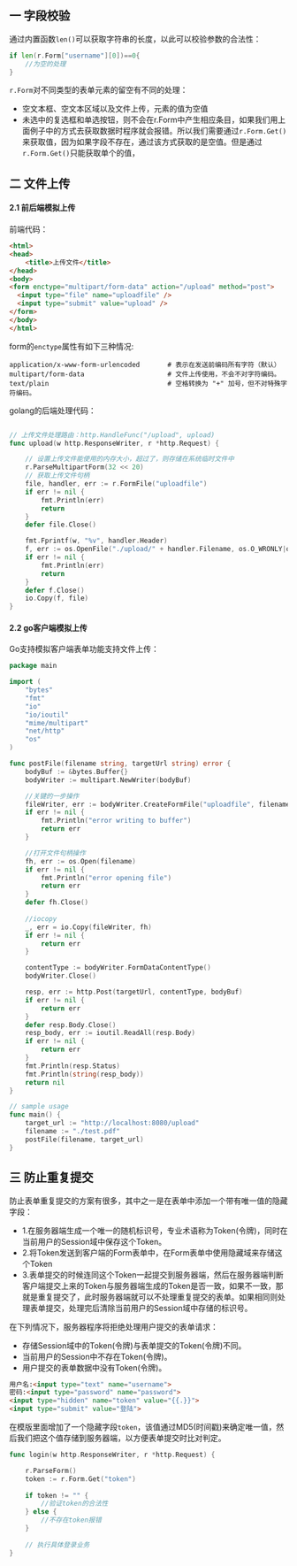 ## 一 字段校验

通过内置函数`len()`可以获取字符串的长度，以此可以校验参数的合法性：
```Go
if len(r.Form["username"][0])==0{
	//为空的处理
}
```

`r.Form`对不同类型的表单元素的留空有不同的处理：
- 空文本框、空文本区域以及文件上传，元素的值为空值
- 未选中的复选框和单选按钮，则不会在r.Form中产生相应条目，如果我们用上面例子中的方式去获取数据时程序就会报错。所以我们需要通过`r.Form.Get()`来获取值，因为如果字段不存在，通过该方式获取的是空值。但是通过`r.Form.Get()`只能获取单个的值，

## 二 文件上传

#### 2.1 前后端模拟上传

前端代码：
```html
<html>
<head>
	<title>上传文件</title>
</head>
<body>
<form enctype="multipart/form-data" action="/upload" method="post">
  <input type="file" name="uploadfile" />
  <input type="submit" value="upload" />
</form>
</body>
</html>
```

form的`enctype`属性有如下三种情况:
```
application/x-www-form-urlencoded		# 表示在发送前编码所有字符（默认）
multipart/form-data	  					# 文件上传使用，不会不对字符编码。
text/plain	  							# 空格转换为 "+" 加号，但不对特殊字符编码。
```

golang的后端处理代码：
```go

// 上传文件处理路由：http.HandleFunc("/upload", upload)
func upload(w http.ResponseWriter, r *http.Request) {

	// 设置上传文件能使用的内存大小，超过了，则存储在系统临时文件中
	r.ParseMultipartForm(32 << 20)
	// 获取上传文件句柄
	file, handler, err := r.FormFile("uploadfile")
	if err != nil {
		fmt.Println(err)
		return
	}
	defer file.Close()

	fmt.Fprintf(w, "%v", handler.Header)
	f, err := os.OpenFile("./upload/" + handler.Filename, os.O_WRONLY|os.O_CREATE, 0666)
	if err != nil {
		fmt.Println(err)
		return
	}
	defer f.Close()
	io.Copy(f, file)
}
```

#### 2.2 go客户端模拟上传

Go支持模拟客户端表单功能支持文件上传：
```go
package main

import (
	"bytes"
	"fmt"
	"io"
	"io/ioutil"
	"mime/multipart"
	"net/http"
	"os"
)

func postFile(filename string, targetUrl string) error {
	bodyBuf := &bytes.Buffer{}
	bodyWriter := multipart.NewWriter(bodyBuf)

	//关键的一步操作
	fileWriter, err := bodyWriter.CreateFormFile("uploadfile", filename)
	if err != nil {
		fmt.Println("error writing to buffer")
		return err
	}

	//打开文件句柄操作
	fh, err := os.Open(filename)
	if err != nil {
		fmt.Println("error opening file")
		return err
	}
	defer fh.Close()
	
	//iocopy
	_, err = io.Copy(fileWriter, fh)
	if err != nil {
		return err
	}

	contentType := bodyWriter.FormDataContentType()
	bodyWriter.Close()

	resp, err := http.Post(targetUrl, contentType, bodyBuf)
	if err != nil {
		return err
	}
	defer resp.Body.Close()
	resp_body, err := ioutil.ReadAll(resp.Body)
	if err != nil {
		return err
	}
	fmt.Println(resp.Status)
	fmt.Println(string(resp_body))
	return nil
}

// sample usage
func main() {
	target_url := "http://localhost:8080/upload"
	filename := "./test.pdf"
	postFile(filename, target_url)
}

```

## 三 防止重复提交

防止表单重复提交的方案有很多，其中之一是在表单中添加一个带有唯一值的隐藏字段：  
- 1.在服务器端生成一个唯一的随机标识号，专业术语称为Token(令牌)，同时在当前用户的Session域中保存这个Token。
- 2.将Token发送到客户端的Form表单中，在Form表单中使用隐藏域来存储这个Token
- 3.表单提交的时候连同这个Token一起提交到服务器端，然后在服务器端判断客户端提交上来的Token与服务器端生成的Token是否一致，如果不一致，那就是重复提交了，此时服务器端就可以不处理重复提交的表单。如果相同则处理表单提交，处理完后清除当前用户的Session域中存储的标识号。  

在下列情况下，服务器程序将拒绝处理用户提交的表单请求：
- 存储Session域中的Token(令牌)与表单提交的Token(令牌)不同。
- 当前用户的Session中不存在Token(令牌)。
- 用户提交的表单数据中没有Token(令牌)。

```html
用户名:<input type="text" name="username">
密码:<input type="password" name="password">
<input type="hidden" name="token" value="{{.}}">
<input type="submit" value="登陆">
```

在模版里面增加了一个隐藏字段`token`，该值通过MD5(时间戳)来确定唯一值，然后我们把这个值存储到服务器端，以方便表单提交时比对判定。  
```go
func login(w http.ResponseWriter, r *http.Request) {

	r.ParseForm()
	token := r.Form.Get("token")
    
    if token != "" {
		//验证token的合法性
	} else {
		//不存在token报错
    }
    
    // 执行具体登录业务
}
```